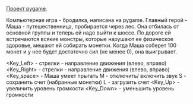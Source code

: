 [Проект pygame](https://disk.yandex.ru/d/4FUsowfW2LnMIQ).

Компьютерная игра - бродилка, написана на pygame.
Главный герой - Маша - путешественница, пробирается через лес. Она отбилась от основной группы и теперь ей надо выйти к шоссе. По дороге ей встречаются всякие монстры, которые нарушают ее физическое здоровье, мешают ей собирать монетки. Когда Маша соберет 100 монет и у нее будет достаточно сил (не менее 0), она выигрывает.

<Key_Left> - стрелки - направление движения (влево, вправо)
<Key_Right> - стрелки - направление движения (влево, вправо)
<Key_space> - Маша умеет прыгать
M - отключить/ включить звук
S - сохранить счет (набранные монетки)
L - загрузить счет
<Key_Up> - увеличить уровень громкости
<Key_Down> - уменьшить уровень громкости

